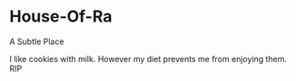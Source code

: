 # House-Of-Ra
A Subtle Place


I like cookies with milk. However my diet prevents me from enjoying them. RIP
